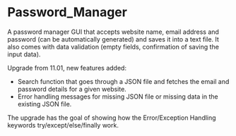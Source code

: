 # Password_Manager
A password manager GUI that accepts website name, email address and password (can be automatically generated) and saves it into a text file. It also comes with data validation (empty fields, confirmation of saving the input data). 

Upgrade from 11.01, new features added:
- Search function that goes through a JSON file and fetches the email and password details for a given website. 
- Error handling messages for missing JSON file or missing data in the existing JSON file. 

The upgrade has the goal of showing how the Error/Exception Handling keywords try/except/else/finally work. 
